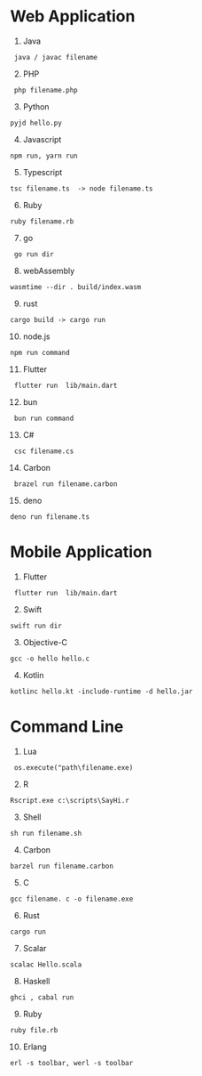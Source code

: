 #
# Web Application
1. Java

``` java / javac filename```

2. PHP

``` php filename.php```

3. Python

``` pyjd hello.py ```

4. Javascript

``` npm run, yarn run ```

5. Typescript

``` tsc filename.ts  -> node filename.ts ```

6. Ruby

``` ruby filename.rb ```

7. go

``` go run dir```

8. webAssembly

```wasmtime --dir . build/index.wasm```

9. rust

``` cargo build -> cargo run ```

10. node.js

``` npm run command ```

11. Flutter

``` flutter run  lib/main.dart```

12. bun

``` bun run command```

13. C#

``` csc filename.cs```

14. Carbon

``` brazel run filename.carbon```

15. deno

```deno run filename.ts```
#
# Mobile Application
1. Flutter

``` flutter run  lib/main.dart```

2. Swift

``` swift run dir ```

3. Objective-C

``` gcc -o hello hello.c ```

4. Kotlin

``` kotlinc hello.kt -include-runtime -d hello.jar ```
#
# Command Line
1. Lua

``` os.execute("path\filename.exe)```

2. R

``` Rscript.exe c:\scripts\SayHi.r ```

3. Shell

``` sh run filename.sh ```

4. Carbon

``` barzel run filename.carbon ```

5. C

```gcc filename. c -o filename.exe```

6. Rust

```cargo run```

7. Scalar

```scalac Hello.scala```

8. Haskell

```ghci , cabal run```

9. Ruby

``` ruby file.rb ```

10. Erlang 

```erl -s toolbar, werl -s toolbar```


